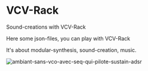 # VCV-Rack
Sound-creations with VCV-Rack

Here some json-files, you can play with VCV-Rack

It's about modular-synthesis, sound-creation, music.


![ambiant-sans-vco-avec-seq-qui-pilote-sustain-adsr](https://user-images.githubusercontent.com/97455599/149215605-30d80911-cc46-4b42-a1ea-ea7a19aa6820.jpg)


